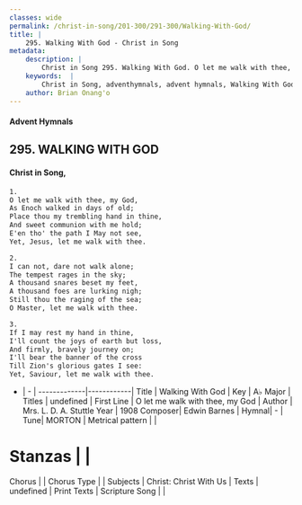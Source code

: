```yaml
---
classes: wide
permalink: /christ-in-song/201-300/291-300/Walking-With-God/
title: |
    295. Walking With God - Christ in Song
metadata:
    description: |
        Christ in Song 295. Walking With God. O let me walk with thee, my God, As Enoch walked in days of old; Place thou my trembling hand in thine, And sweet communion with me hold; E'en tho' the path I May not see, Yet, Jesus, let me walk with thee.
    keywords:  |
        Christ in Song, adventhymnals, advent hymnals, Walking With God, O let me walk with thee, my God. 
    author: Brian Onang'o
---
```


#### Advent Hymnals
## 295. WALKING WITH GOD
####  Christ in Song,

```txt
1.
O let me walk with thee, my God,
As Enoch walked in days of old;
Place thou my trembling hand in thine,
And sweet communion with me hold;
E'en tho' the path I May not see,
Yet, Jesus, let me walk with thee.

2.
I can not, dare not walk alone;
The tempest rages in the sky;
A thousand snares beset my feet,
A thousand foes are lurking nigh;
Still thou the raging of the sea;
O Master, let me walk with thee.

3.
If I may rest my hand in thine,
I'll count the joys of earth but loss,
And firmly, bravely journey on;
I'll bear the banner of the cross
Till Zion's glorious gates I see:
Yet, Saviour, let me walk with thee.

```

- |   -  |
-------------|------------|
Title | Walking With God |
Key | A♭ Major |
Titles | undefined |
First Line | O let me walk with thee, my God |
Author | Mrs. L. D. A. Stuttle
Year | 1908
Composer| Edwin Barnes |
Hymnal|  - |
Tune| MORTON |
Metrical pattern | |
# Stanzas |  |
Chorus |  |
Chorus Type |  |
Subjects | Christ: Christ With Us |
Texts | undefined |
Print Texts | 
Scripture Song |  |
    
